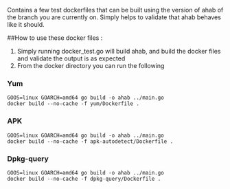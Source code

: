 <!--

    Copyright (c) 2019-present Sonatype, Inc.

    Licensed under the Apache License, Version 2.0 (the "License");
    you may not use this file except in compliance with the License.
    You may obtain a copy of the License at

        http://www.apache.org/licenses/LICENSE-2.0

    Unless required by applicable law or agreed to in writing, software
    distributed under the License is distributed on an "AS IS" BASIS,
    WITHOUT WARRANTIES OR CONDITIONS OF ANY KIND, either express or implied.
    See the License for the specific language governing permissions and
    limitations under the License.

-->
Contains a few test dockerfiles that can be built using the version of ahab of the branch you are currently on. 
Simply helps to validate that ahab behaves like it should.

##How to use these docker files : 
1. Simply running docker_test.go will build ahab, and build the docker files and validate the output is as expected
2. From the docker directory you can run the following

### Yum
```
GOOS=linux GOARCH=amd64 go build -o ahab ../main.go
docker build --no-cache -f yum/Dockerfile .
```

### APK
```
GOOS=linux GOARCH=amd64 go build -o ahab ../main.go
docker build --no-cache -f apk-autodetect/Dockerfile .
```

### Dpkg-query
```
GOOS=linux GOARCH=amd64 go build -o ahab ../main.go
docker build --no-cache -f dpkg-query/Dockerfile .
```

